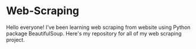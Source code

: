 # Web-Scraping
Hello everyone! I've been learning web scraping from website using Python package BeautifulSoup. Here's my repository for all of my web scraping project. 

